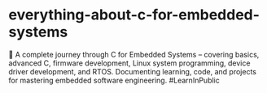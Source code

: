 # everything-about-c-for-embedded-systems
🚀 A complete journey through C for Embedded Systems – covering basics, advanced C, firmware development, Linux system programming, device driver development, and RTOS. Documenting learning, code, and projects for mastering embedded software engineering. #LearnInPublic
